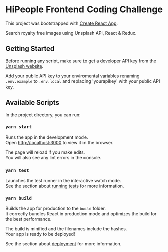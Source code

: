 # HiPeople Frontend Coding Challenge

This project was bootstrapped with [Create React App](https://github.com/facebook/create-react-app).

Search royalty free images using Unsplash API, React & Redux.

## Getting Started
Before running any script, make sure to get a developer API key from the [Unsplash website](https://unsplash.com/developers).

Add your public API key to your enviromental variables renaming `.env.example` to `.env.local` and replacing 'yourapikey' with your public API key.

## Available Scripts

In the project directory, you can run:

### `yarn start`

Runs the app in the development mode.\
Open [http://localhost:3000](http://localhost:3000) to view it in the browser.

The page will reload if you make edits.\
You will also see any lint errors in the console.

### `yarn test`

Launches the test runner in the interactive watch mode.\
See the section about [running tests](https://facebook.github.io/create-react-app/docs/running-tests) for more information.

### `yarn build`

Builds the app for production to the `build` folder.\
It correctly bundles React in production mode and optimizes the build for the best performance.

The build is minified and the filenames include the hashes.\
Your app is ready to be deployed!

See the section about [deployment](https://facebook.github.io/create-react-app/docs/deployment) for more information.
